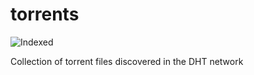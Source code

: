torrents 
========
![Indexed](https://img.shields.io/badge/indexed-72046-blue)

Collection of torrent files discovered in the DHT network
